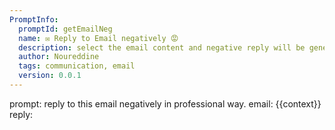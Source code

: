 ```yaml
---
PromptInfo:
  promptId: getEmailNeg
  name: ✉️ Reply to Email negatively 😡
  description: select the email content and negative reply will be generated
  author: Noureddine
  tags: communication, email
  version: 0.0.1
---
```

prompt:
reply to this email negatively in professional way. 
email: 
{{context}}
reply: 
